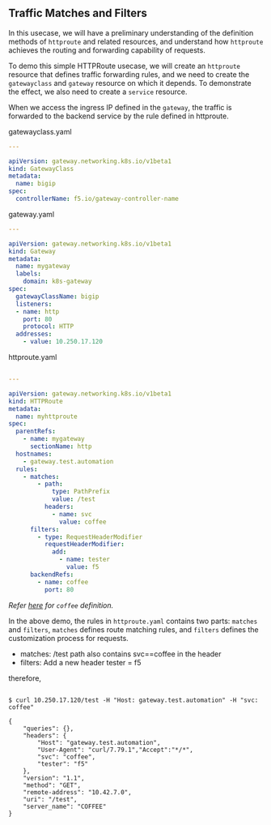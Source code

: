 ## Traffic Matches and Filters

In this usecase, we will have a preliminary understanding of the definition methods of `httproute` and related resources, and understand how `httproute` achieves the routing and forwarding capability of requests.

To demo this simple HTTPRoute usecase, we will create an `httproute` resource that defines traffic forwarding rules, and we need to create the `gatewayclass` and `gateway` resource on which it depends. To demonstrate the effect, we also need to create a `service` resource.

When we access the ingress IP defined in the `gateway`, the traffic is forwarded to the backend service by the rule defined in httproute.

gatewayclass.yaml
```yaml
---

apiVersion: gateway.networking.k8s.io/v1beta1
kind: GatewayClass
metadata:
  name: bigip
spec:
  controllerName: f5.io/gateway-controller-name

```

gateway.yaml
```yaml
---

apiVersion: gateway.networking.k8s.io/v1beta1
kind: Gateway
metadata:
  name: mygateway
  labels:
    domain: k8s-gateway
spec:
  gatewayClassName: bigip
  listeners:
  - name: http
    port: 80
    protocol: HTTP
  addresses:
    - value: 10.250.17.120

```

httproute.yaml
```yaml

---

apiVersion: gateway.networking.k8s.io/v1beta1
kind: HTTPRoute
metadata:
  name: myhttproute
spec:
  parentRefs:
    - name: mygateway
      sectionName: http
  hostnames:
    - gateway.test.automation
  rules:
    - matches:
        - path:
            type: PathPrefix
            value: /test
          headers:
            - name: svc
              value: coffee
      filters:
        - type: RequestHeaderModifier
          requestHeaderModifier:
            add:
              - name: tester
                value: f5
      backendRefs:
        - name: coffee
          port: 80
```

*Refer [here](./service-definition.md) for `coffee` definition.*

In the above demo, the rules in `httproute.yaml` contains two parts: `matches` and `filters`, `matches` defines route matching rules, and `filters` defines the customization process for requests.

* matches: /test path also contains svc==coffee in the header
* filters: Add a new header tester = f5

therefore,

```shell

$ curl 10.250.17.120/test -H "Host: gateway.test.automation" -H "svc: coffee"

{
    "queries": {},
    "headers": {
        "Host": "gateway.test.automation",
        "User-Agent": "curl/7.79.1","Accept":"*/*", 
        "svc": "coffee",
        "tester": "f5"
    },
    "version": "1.1",
    "method": "GET",
    "remote-address": "10.42.7.0",
    "uri": "/test",
    "server_name": "COFFEE"
}

```